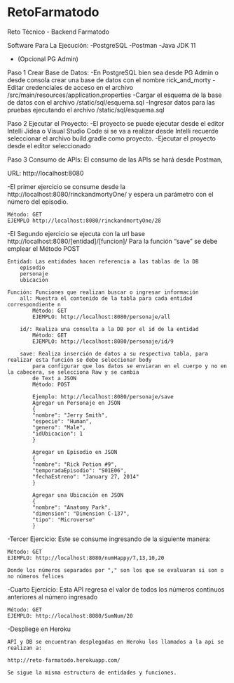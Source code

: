 # RetoFarmatodo
Reto Técnico - Backend Farmatodo

Software Para La Ejecución:
-PostgreSQL
-Postman
-Java JDK 11
- (Opcional PG Admin)

Paso 1 Crear Base de Datos:
-En PostgreSQL bien sea desde PG Admin o desde consola crear una base de datos con el nombre rick_and_morty
-Editar credenciales de acceso en el archivo /src/main/resources/application.properties
-Cargar el esquema de la base de datos con el archivo  /static/sql/esquema.sql
-Ingresar datos para las pruebas ejecutando el archivo /static/sql/esquema.sql

Paso 2 Ejecutar el Proyecto:
-El proyecto se puede ejecutar desde el editor Intelli Jidea o Visual Studio Code si se va a realizar desde 
Intelli recuerde seleccionar el archivo build.gradle como proyecto.
-Ejecutar el proyecto desde el editor seleccionado

Paso 3 Consumo de APIs: 
El consumo de las APIs se hará desde Postman, 

URL: http://localhost:8080

-El primer ejercicio se consume desde la http://localhost:8080/rinckandmortyOne/
y espera un parámetro con el número del episodio.
    
    Método: GET
    EJEMPLO http://localhost:8080/rinckandmortyOne/28

-El Segundo ejercicio se ejecuta con la url base http://localhost:8080/[entidad]/[funcion]/
    Para la función “save” se debe emplear el Método POST

    Entidad: Las entidades hacen referencia a las tablas de la DB
        episodio
        personaje
        ubicación

    Función: Funciones que realizan buscar o ingresar información
        all: Muestra el contenido de la tabla para cada entidad correspondiente n
            Método: GET
            EJEMPLO: http://localhost:8080/personaje/all

        id/: Realiza una consulta a la DB por el id de la entidad
            Método: GET
            EJEMPLO: http://localhost:8080/personaje/id/9

        save: Realiza inserción de datos a su respectiva tabla, para realizar esta función se debe seleccionar body
            para configurar que los datos se enviaran en el cuerpo y no en la cabecera, se selecciona Raw y se cambia
            de Text a JSON 
            Método: POST

            Ejemplo: http://localhost:8080/personaje/save
            Agregar un Personaje en JSON
            {
            "nombre": "Jerry Smith",
            "especie": "Human",
            "genero": "Male",
            "idUbicacion": 1
            }

            Agregar un Episodio en JSON
            {
            "nombre": "Rick Potion #9",
            "temporadaEpisodio": "S01E06",
            "fechaEstreno": "January 27, 2014"
            }

            Agregar una Ubicación en JSON
            {
            "nombre": "Anatomy Park",
            "dimension": "Dimension C-137",
            "tipo": "Microverse"
            }

-Tercer Ejercicio: Este se consume ingresando de la siguiente manera:

    Método: GET
    EJEMPLO: http://localhost:8080/numHappy/7,13,10,20

    Donde los números separados por "," son los que se evaluaran si son o no números felices

-Cuarto Ejercicio: Esta API regresa el valor de todos los números continuos anteriores al número ingresado

    Método: GET
    EJEMPLO: http://localhost:8080/SumNum/20

-Despliege en Heroku

    API y DB se encuentran desplegadas en Heroku los llamados a la api se realizan a:
    
    http://reto-farmatodo.herokuapp.com/

    Se sigue la misma estructura de entidades y funciones.